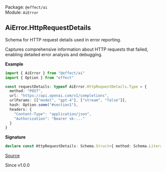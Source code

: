 Package: `@effect/ai`<br />
Module: `AiError`<br />

## AiError.HttpRequestDetails

Schema for HTTP request details used in error reporting.

Captures comprehensive information about HTTP requests that failed,
enabling detailed error analysis and debugging.

**Example**

```ts
import { AiError } from "@effect/ai"
import { Option } from "effect"

const requestDetails: typeof AiError.HttpRequestDetails.Type = {
  method: "POST",
  url: "https://api.openai.com/v1/completions",
  urlParams: [["model", "gpt-4"], ["stream", "false"]],
  hash: Option.some("#section1"),
  headers: {
    "Content-Type": "application/json",
    "Authorization": "Bearer sk-..."
  }
}
```

**Signature**

```ts
declare const HttpRequestDetails: Schema.Struct<{ method: Schema.Literal<["GET", "POST", "PATCH", "PUT", "DELETE", "HEAD", "OPTIONS"]>; url: typeof Schema.String; urlParams: Schema.Array$<Schema.Tuple2<typeof Schema.String, typeof Schema.String>>; hash: Schema.Option<typeof Schema.String>; headers: Schema.Record$<typeof Schema.String, typeof Schema.String>; }>
```

[Source](https://github.com/Effect-TS/effect/tree/main/packages/ai/ai/src/AiError.ts#L148)

Since v1.0.0